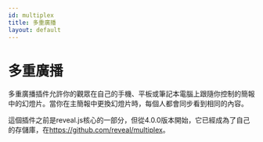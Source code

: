 ```yaml
---
id: multiplex
title: 多重廣播
layout: default
---
```


# 多重廣播

多重廣播插件允許你的觀眾在自己的手機、平板或筆記本電腦上跟隨你控制的簡報中的幻燈片。當你在主簡報中更換幻燈片時，每個人都會同步看到相同的內容。

這個插件之前是reveal.js核心的一部分，但從4.0.0版本開始，它已經成為了自己的存儲庫，在<https://github.com/reveal/multiplex>。